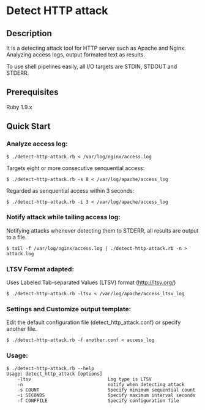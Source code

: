 Detect HTTP attack
==================

Description
-----------

It is a detecting attack tool for HTTP server such as Apache and Nginx.
Analyzing access logs, output formated text as results.

To use shell pipelines easily, all I/O targets are STDIN, STDOUT and STDERR.

Prerequisites
-------------
Ruby 1.9.x

Quick Start
-----------

### Analyze access log:

    $ ./detect-http-attack.rb < /var/log/nginx/access.log

Targets eight or more consecutive senquential access:

    $ ./detect-http-attack.rb -s 8 < /var/log/apache/access_log

Regarded as senquential access within 3 seconds:

    $ ./detect-http-attack.rb -i 3 < /var/log/apache/access_log

### Notify attack while tailing access log:

Notifying attacks whenever detecting them to STDERR, all results are output to a file.

    $ tail -f /var/log/nginx/access.log | ./detect-http-attack.rb -n > attack.log

### LTSV Format adapted:

Uses Labeled Tab-separated Values (LTSV) format (http://ltsv.org/)

    $ ./detect-http-attack.rb -ltsv < /var/log/apache/access_ltsv_log

### Settings and Customize output template:

Edit the default configuration file (detect_http_attack.conf) or specify another file.

    $ ./detect-http-attack.rb -f another.conf < access_log

### Usage:

    $ ./detect-http-attack.rb --help
    Usage: detect_http_attack [options]
        -ltsv                            Log type is LTSV
        -n                               notify when detecting attack
        -s COUNT                         Specify minimum sequential count
        -i SECONDS                       Specify maximum interval seconds
        -f CONFFILE                      Specify configuration file

